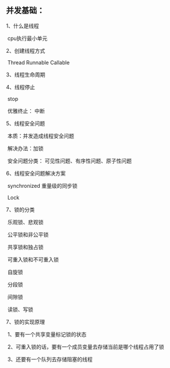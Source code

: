 ## 并发基础：

1、什么是线程

​	cpu执行最小单元

2、创建线程方式

​	 Thread  Runnable Callable

3、线程生命周期

4、线程停止

​	 stop

​	 优雅终止： 中断

5、线程安全问题

​	 本质：并发造成线程安全问题

​	 解决办法：加锁

​	 安全问题分类： 可见性问题、有序性问题、原子性问题

6、线程安全问题解决方案

​	 synchronized  重量级的同步锁

​	 Lock

7、锁的分类

​	  乐观锁、悲观锁

​	  公平锁和非公平锁

​	  共享锁和独占锁

​	  可重入锁和不可重入锁

​	  自旋锁

​	  分段锁

​	  间隙锁

​	  读锁、写锁

7、锁的实现原理

​		1、要有一个共享变量标记锁的状态

​		2、可重入锁的话，要有一个成员变量去存储当前是哪个线程占用了锁

​		3、还要有一个队列去存储阻塞的线程
